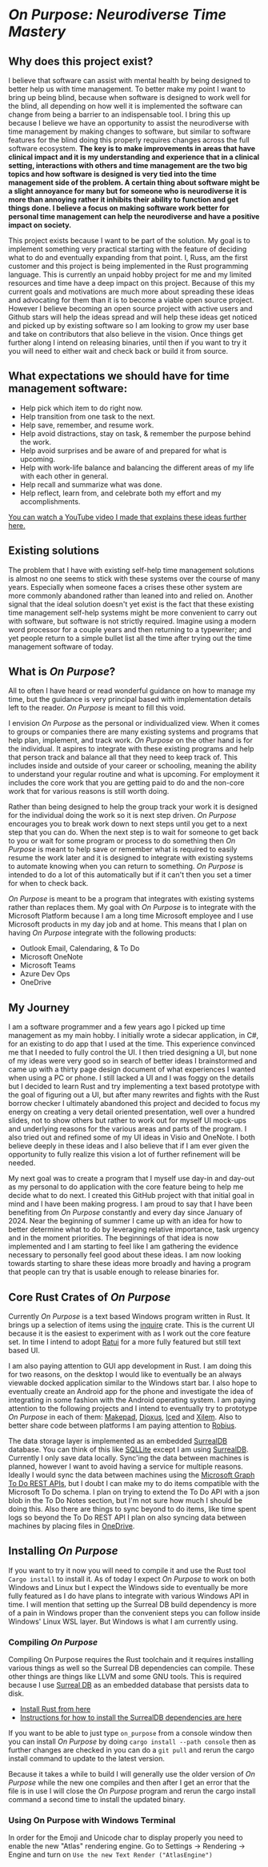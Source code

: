# _On Purpose: Neurodiverse Time Mastery_
## Why does this project exist?

I believe that software can assist with mental health by being designed to better help us with time management. To better make my point I want to bring up being blind, because when software is designed to work well for the blind, all depending on how well it is implemented the software can change from being a barrier to an indispensable tool. I bring this up because I believe we have an opportunity to assist the neurodiverse with time management by making changes to software, but similar to software features for the blind doing this properly requires changes across the full software ecosystem. **The key is to make improvements in areas that have clinical impact and it is my understanding and experience that in a clinical setting, interactions with others and time management are the two big topics and how software is designed is very tied into the time management side of the problem. A certain thing about software might be a slight annoyance for many but for someone who is neurodiverse it is more than annoying rather it inhibits their ability to function and get things done. I believe a focus on making software work better for personal time management can help the neurodiverse and have a positive impact on society.**

This project exists because I want to be part of the solution. My goal is to implement something very practical starting with the feature of deciding what to do and eventually expanding from that point. I, Russ, am the first customer and this project is being implemented in the Rust programming language. This is currently an unpaid hobby project for me and my limited resources and time have a deep impact on this project. Because of this my current goals and motivations are much more about spreading these ideas and advocating for them than it is to become a viable open source project. However I believe becoming an open source project with active users and Github stars will help the ideas spread and will help these ideas get noticed and picked up by existing software so I am looking to grow my user base and take on contributors that also believe in the vision. Once things get further along I intend on releasing binaries, until then if you want to try it you will need to either wait and check back or build it from source.

## What expectations we should have for time management software:

* Help pick which item to do right now.
* Help transition from one task to the next.
* Help save, remember, and resume work.
* Help avoid distractions, stay on task, & remember the purpose behind the work.
* Help avoid surprises and be aware of and prepared for what is upcoming.
* Help with work-life balance and balancing the different areas of my life with each other in general.
* Help recall and summarize what was done.
* Help reflect, learn from, and celebrate both my effort and my accomplishments.

[You can watch a YouTube video I made that explains these ideas further here.](https://youtu.be/Gji6Yf8byts)

## Existing solutions

The problem that I have with existing self-help time management solutions is almost no one seems to stick with these systems over the course of many years. Especially when someone faces a crises these other system are more commonly abandoned rather than leaned into and relied on. Another signal that the ideal solution doesn't yet exist is the fact that these existing time management self-help systems might be more convenient to carry out with software, but software is not strictly required. Imagine using a modern word processor for a couple years and then returning to a typewriter; and yet people return to a simple bullet list all the time after trying out the time management software of today.

## What is _On Purpose_?

All to often I have heard or read wonderful guidance on how to manage my time, but the guidance is very principal based with implementation details left to the reader. _On Purpose_ is meant to fill this void.

I envision _On Purpose_ as the personal or individualized view. When it comes to groups or companies there are many existing systems and programs that help plan, implement, and track work. _On Purpose_ on the other hand is for the individual. It aspires to integrate with these existing programs and help that person track and balance all that they need to keep track of. This includes inside and outside of your career or schooling, meaning the ability to understand your regular routine and what is upcoming. For employment it includes the core work that you are getting paid to do and the non-core work that for various reasons is still worth doing.

Rather than being designed to help the group track your work it is designed for the individual doing the work so it is next step driven. _On Purpose_ encourages you to break work down to next steps until you get to a next step that you can do. When the next step is to wait for someone to get back to you or wait for some program or process to do something then _On Purpose_ is meant to help save or remember what is required to easily resume the work later and it is designed to integrate with existing systems to automate knowing when you can return to something. _On Purpose_ is intended to do a lot of this automatically but if it can't then you set a timer for when to check back.

_On Purpose_ is meant to be a program that integrates with existing systems rather than replaces them. My goal with _On Purpose_ is to integrate with the Microsoft Platform because I am a long time Microsoft employee and I use Microsoft products in my day job and at home. This means that I plan on having _On Purpose_ integrate with the following products:
* Outlook Email, Calendaring, & To Do
* Microsoft OneNote
* Microsoft Teams
* Azure Dev Ops
* OneDrive

## My Journey

I am a software programmer and a few years ago I picked up time management as my main hobby. I initially wrote a sidecar application, in C#, for an existing to do app that I used at the time. This experience convinced me that I needed to fully control the UI. I then tried designing a UI, but none of my ideas were very good so in search of better ideas I brainstormed and came up with a thirty page design document of what experiences I wanted when using a PC or phone. I still lacked a UI and I was foggy on the details but I decided to learn Rust and try implementing a text based prototype with the goal of figuring out a UI, but after many rewrites and fights with the Rust borrow checker I ultimately abandoned this project and decided to focus my energy on creating a very detail oriented presentation, well over a hundred slides, not to show others but rather to work out for myself UI mock-ups and underlying reasons for the various areas and parts of the program. I also tried out and refined some of my UI ideas in Visio and OneNote. I both believe deeply in these ideas and I also believe that if I am ever given the opportunity to fully realize this vision a lot of further refinement will be needed.

My next goal was to create a program that I myself use day-in and day-out as my personal to do application with the core feature being to help me decide what to do next. I created this GitHub project with that initial goal in mind and I have been making progress. 
I am proud to say that I have been benefiting from _On Purpose_ constantly and every day since January of 2024. Near the beginning of summer I came up with an idea for how to better determine what to do by leveraging relative importance, task urgency and in the moment priorities. The beginnings of that idea is now implemented and I am starting to feel like I am gathering the evidence necessary to personally feel good about these ideas. I am now looking towards starting to share these ideas more broadly and having a program that people can try that is usable enough to release binaries for.

## Core Rust Crates of _On Purpose_

Currently _On Purpose_ is a text based Windows program written in Rust. It brings up a selection of items using the [inquire](https://github.com/mikaelmello/inquire) crate. This is the current UI because it is the easiest to experiment with as I work out the core feature set. In time I intend to adopt [Ratui](https://ratatui.rs/) for a more fully featured but still text based UI. 

I am also paying attention to GUI app development in Rust. I am doing this for two reasons, on the desktop I would like to eventually be an always viewable docked application similar to the Windows start bar. I also hope to eventually create an Android app for the phone and investigate the idea of integrating in some fashion with the Android operating system. I am paying attention to the following projects and I intend to eventually try to prototype _On Purpose_ in each of them: [Makepad](https://github.com/makepad/makepad), [Dioxus](https://dioxuslabs.com/), [Iced](https://iced.rs/) and [Xilem](https://github.com/linebender/xilem). Also to better share code between platforms I am paying attention to [Robius](https://robius.rs/).

The data storage layer is implemented as an embedded [SurrealDB](https://github.com/surrealdb/surrealdb) database. You can think of this like [SQLLite](https://www.sqlite.org/index.html) except I am using [SurrealDB](https://github.com/surrealdb/surrealdb). Currently I only save data locally. Sync'ing the data between machines is planned, however I want to avoid having a service for multiple reasons. Ideally I would sync the data between machines using the [Microsoft Graph To Do REST APIs](https://lib.rs/crates/graph-rs-sdk), but I doubt I can make my to do items compatible with the Microsoft To Do schema. I plan on trying to extend the To Do API with a json blob in the To Do Notes section, but I'm not sure how much I should be doing this. Also there are things to sync beyond to do items, like time spent logs so beyond the To Do REST API I plan on also syncing data between machines by placing files in [OneDrive](https://lib.rs/crates/onedrive).

## Installing _On Purpose_

If you want to try it now you will need to compile it and use the Rust tool `Cargo install` to install it. As of today I expect _On Purpose_ to work on both Windows and Linux but I expect the Windows side to eventually be more fully featured as I do have plans to integrate with various Windows API in time. I will mention that setting up the Surreal DB build dependency is more of a pain in Windows proper than the convenient steps you can follow inside Windows' Linux WSL layer. But Windows is what I am currently using.

### Compiling _On Purpose_

Compiling On Purpose requires the Rust toolchain and it requires installing various things as well so the Surreal DB dependencies can compile. These other things are things like LLVM and some GNU tools. This is required because I use [Surreal DB](https://github.com/surrealdb/surrealdb) as an embedded database that persists data to disk.

* [Install Rust from here](https://rustup.rs)
* [Instructions for how to install the SurrealDB dependencies are here](https://github.com/surrealdb/surrealdb/blob/main/doc/BUILDING.md)

If you want to be able to just type `on_purpose` from a console window then you can install _On Purpose_ by doing `cargo install --path console` then as further changes are checked in you can do a `git pull` and rerun the cargo install command to update to the latest version.

Because it takes a while to build I will generally use the older version of _On Purpose_ while the new one compiles and then after I get an error that the file is in use I will close the _On Purpose_ program and rerun the cargo install command a second time to install the updated binary.

### Using On Purpose with Windows Terminal

In order for the Emoji and Unicode char to display properly you need to enable the new "Atlas" rendering engine. Go to Settings -> Rendering -> Engine and turn on `Use the new Text Render ("AtlasEngine")`
